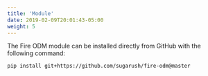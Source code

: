 ```yaml
---
title: 'Module'
date: 2019-02-09T20:01:43-05:00
weight: 5
---
```


The Fire ODM module can be installed directly from GitHub with the following command:

```shell
pip install git+https://github.com/sugarush/fire-odm@master
```
